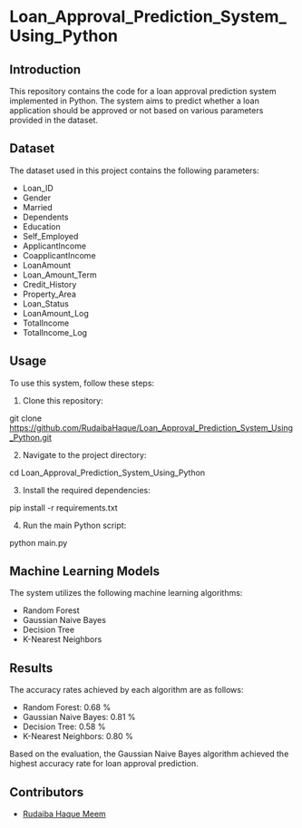# Loan_Approval_Prediction_System_Using_Python

## Introduction

This repository contains the code for a loan approval prediction system implemented in Python. The system aims to predict whether a loan application should be approved or not based on various parameters provided in the dataset.

## Dataset

The dataset used in this project contains the following parameters:

- Loan_ID
- Gender
- Married
- Dependents
- Education
- Self_Employed
- ApplicantIncome
- CoapplicantIncome
- LoanAmount
- Loan_Amount_Term
- Credit_History
- Property_Area
- Loan_Status
- LoanAmount_Log
- TotalIncome
- TotalIncome_Log

## Usage

To use this system, follow these steps:

1. Clone this repository:

git clone https://github.com/RudaibaHaque/Loan_Approval_Prediction_System_Using_Python.git


2. Navigate to the project directory:

cd Loan_Approval_Prediction_System_Using_Python


3. Install the required dependencies:

pip install -r requirements.txt


4. Run the main Python script:

python main.py


## Machine Learning Models

The system utilizes the following machine learning algorithms:

- Random Forest
- Gaussian Naive Bayes
- Decision Tree
- K-Nearest Neighbors

## Results

The accuracy rates achieved by each algorithm are as follows:

- Random Forest: 0.68 %
- Gaussian Naive Bayes: 0.81 %
- Decision Tree: 0.58 %
- K-Nearest Neighbors: 0.80 %

Based on the evaluation, the Gaussian Naive Bayes algorithm achieved the highest accuracy rate for loan approval prediction.

## Contributors

- [Rudaiba Haque Meem](https://github.com/RudaibaHaque)

